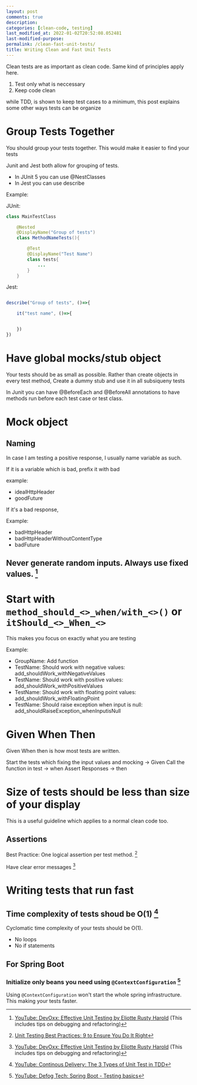 ```yaml
---
layout: post
comments: true
description:
categories: [clean-code, testing]
last_modified_at: 2022-01-02T20:52:08.052481
last-modified-purpose:
permalink: /clean-fast-unit-tests/
title: Writing Clean and Fast Unit Tests
---
```


Clean tests are as important as clean code. Same kind of principles apply here.

1. Test only what is neccessary
2. Keep code clean

while TDD, is shown to keep test cases to a minimum, this post explains some other ways tests can be organize

# Group Tests Together

You should group your tests together. This would make it easier to find your tests

Junit and Jest both allow for grouping of tests.
- In JUnit 5 you can use @NestClasses
- In Jest you can use describe 


Example:

JUnit:

```java
class MainTestClass

    @Nested
    @DisplayName("Group of tests")
    class MethodNameTests(){

        @Test
        @DisplayName("Test Name")
        class tests{
            ...
        }
    }
```

Jest:

```js

describe("Group of tests", ()=>{

    it("test name", ()=>{


    })
})

```

# Have global mocks/stub object

Your tests should be as small as possible. Rather than create objects in every test method, Create a dummy stub and use it in all subsiqueny tests

In Junit you can have @BeforeEach and @BeforeAll annotations to have methods run before each test case or test class.

# Mock object

## Naming

In case I am testing a positive response, I usually name variable as such.

If it is a variable which is bad, prefix it with bad

example:
- idealHttpHeader
- goodFuture

If it's a bad response,

Example:
- badHttpHeader
- badHttpHeaderWithoutContentType
- badFuture

## Never generate random inputs. Always use fixed values. [^5]

# Start with `method_should_<>_when/with_<>()` or `itShould_<>_When_<>`

This makes you focus on exactly what you are testing

Example:
- GroupName: Add function
- TestName: Should work with negative values: add_shouldWork_withNegativeValues
- TestName: Should work with positive values: add_shouldWork_withPositiveValues
- TestName: Should work with floating point values: add_shouldWork_withFloatingPoint
- TestName: Should raise exception when input is null: add_shouldRaiseException_whenInputisNull

# Given When Then

Given When then is how most tests are written.

Start the tests which fixing the input values and mocking -> Given
Call the function in test -> when
Assert Responses -> then

# Size of tests should be less than size of your display

This is a useful guideline which applies to a normal clean code too.

## Assertions

Best Practice: One logical assertion per test method. [^4]

Have clear error messages [^5]

# Writing tests that run fast

## Time complexity of tests shoud be O(1) [^1]

Cyclomatic time complexity of your tests should be O(1).
- No loops
- No if statements

## For Spring Boot

### Initialize only beans you need using `@ContextConfiguration` [^3]

Using `@ContextConfiguration` won't start the whole spring infrastructure. This making your tests faster.

[^1]: [YouTube: Continous Delivery: The 3 Types of Unit Test in TDD](https://www.youtube.com/watch?v=W40mpZP9xQQ)
[^2]: [Stack Overflow: Unit Test Best Practices](https://stackoverflow.com/a/7398606)
[^3]: [YouTube: Defog Tech: Spring Boot - Testing basics](https://www.youtube.com/watch?v=Ekr4jxOIf4c)
[^4]: [Unit Testing Best Practices: 9 to Ensure You Do It Right](https://www.testim.io/blog/unit-testing-best-practices/)
[^5]: [YouTube: DevOxx: Effective Unit Testing by Eliotte Rusty Harold](https://www.youtube.com/watch?v=fr1E9aVnBxw) (This includes tips on debugging and refactoring)